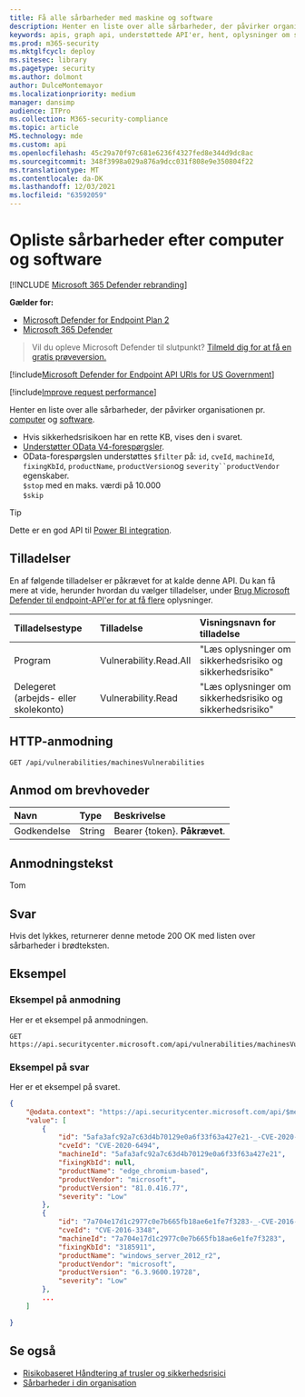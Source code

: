 ```yaml
---
title: Få alle sårbarheder med maskine og software
description: Henter en liste over alle sårbarheder, der påvirker organisationen efter computer og software
keywords: apis, graph api, understøttede API'er, hent, oplysninger om sikkerhedsrisiko, Microsoft Defender til Endpoint tvm API
ms.prod: m365-security
ms.mktglfcycl: deploy
ms.sitesec: library
ms.pagetype: security
ms.author: dolmont
author: DulceMontemayor
ms.localizationpriority: medium
manager: dansimp
audience: ITPro
ms.collection: M365-security-compliance
ms.topic: article
MS.technology: mde
ms.custom: api
ms.openlocfilehash: 45c29a70f97c681e6236f4327fed8e344d9dc8ac
ms.sourcegitcommit: 348f3998a029a876a9dcc031f808e9e350804f22
ms.translationtype: MT
ms.contentlocale: da-DK
ms.lasthandoff: 12/03/2021
ms.locfileid: "63592059"
---
```

# <a name="list-vulnerabilities-by-machine-and-software"></a>Opliste sårbarheder efter computer og software

[!INCLUDE [Microsoft 365 Defender rebranding](../../includes/microsoft-defender.md)]

**Gælder for:**
- [Microsoft Defender for Endpoint Plan 2](https://go.microsoft.com/fwlink/?linkid=2154037)
- [Microsoft 365 Defender](https://go.microsoft.com/fwlink/?linkid=2118804)

> Vil du opleve Microsoft Defender til slutpunkt? [Tilmeld dig for at få en gratis prøveversion.](https://signup.microsoft.com/create-account/signup?products=7f379fee-c4f9-4278-b0a1-e4c8c2fcdf7e&ru=https://aka.ms/MDEp2OpenTrial?ocid=docs-wdatp-exposedapis-abovefoldlink)

[!include[Microsoft Defender for Endpoint API URIs for US Government](../../includes/microsoft-defender-api-usgov.md)]

[!include[Improve request performance](../../includes/improve-request-performance.md)]

Henter en liste over alle sårbarheder, der påvirker organisationen pr. [computer](machine.md) og [software](software.md).

- Hvis sikkerhedsrisikoen har en rette KB, vises den i svaret.
- [Understøtter OData V4-forespørgsler](https://www.odata.org/documentation/).
- OData-forespørgslen understøttes `$filter` på: `id`, `cveId`, `machineId`, `fixingKbId`, `productName`, `productVersion`og `severity``productVendor` egenskaber.
<br>```$stop``` med en maks. værdi på 10.000
<br>```$skip```

> [!TIP]
> Dette er en god API til [Power BI integration](api-power-bi.md).

## <a name="permissions"></a>Tilladelser

En af følgende tilladelser er påkrævet for at kalde denne API. Du kan få mere at vide, herunder hvordan du vælger tilladelser, under [Brug Microsoft Defender til endpoint-API'er for at få flere](apis-intro.md) oplysninger.

Tilladelsestype|Tilladelse|Visningsnavn for tilladelse
:---|:---|:---
Program|Vulnerability.Read.All|"Læs oplysninger om sikkerhedsrisiko og sikkerhedsrisiko"
Delegeret (arbejds- eller skolekonto)|Vulnerability.Read|"Læs oplysninger om sikkerhedsrisiko og sikkerhedsrisiko"

## <a name="http-request"></a>HTTP-anmodning

```http
GET /api/vulnerabilities/machinesVulnerabilities
```

## <a name="request-headers"></a>Anmod om brevhoveder

Navn|Type|Beskrivelse
:---|:---|:---
Godkendelse|String|Bearer {token}. **Påkrævet**.

## <a name="request-body"></a>Anmodningstekst

Tom

## <a name="response"></a>Svar

Hvis det lykkes, returnerer denne metode 200 OK med listen over sårbarheder i brødteksten.

## <a name="example"></a>Eksempel

### <a name="request-example"></a>Eksempel på anmodning

Her er et eksempel på anmodningen.

```http
GET https://api.securitycenter.microsoft.com/api/vulnerabilities/machinesVulnerabilities
```

### <a name="response-example"></a>Eksempel på svar

Her er et eksempel på svaret.

```json
{
    "@odata.context": "https://api.securitycenter.microsoft.com/api/$metadata#Collection(microsoft.windowsDefenderATP.api.PublicAssetVulnerabilityDto)",
    "value": [
        {
            "id": "5afa3afc92a7c63d4b70129e0a6f33f63a427e21-_-CVE-2020-6494-_-microsoft-_-edge_chromium-based-_-81.0.416.77-_-",
            "cveId": "CVE-2020-6494",
            "machineId": "5afa3afc92a7c63d4b70129e0a6f33f63a427e21",
            "fixingKbId": null,
            "productName": "edge_chromium-based",
            "productVendor": "microsoft",
            "productVersion": "81.0.416.77",
            "severity": "Low"
        },
        {
            "id": "7a704e17d1c2977c0e7b665fb18ae6e1fe7f3283-_-CVE-2016-3348-_-microsoft-_-windows_server_2012_r2-_-6.3.9600.19728-_-3185911",
            "cveId": "CVE-2016-3348",
            "machineId": "7a704e17d1c2977c0e7b665fb18ae6e1fe7f3283",
            "fixingKbId": "3185911",
            "productName": "windows_server_2012_r2",
            "productVendor": "microsoft",
            "productVersion": "6.3.9600.19728",
            "severity": "Low"
        },
        ...
    ]

}
```

## <a name="see-also"></a>Se også

- [Risikobaseret Håndtering af trusler og sikkerhedsrisici](/microsoft-365/security/defender-endpoint/next-gen-threat-and-vuln-mgt)
- [Sårbarheder i din organisation](/microsoft-365/security/defender-endpoint/tvm-weaknesses)
